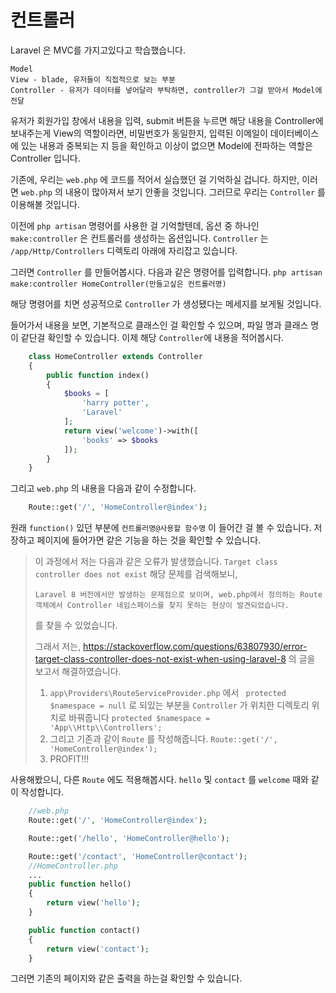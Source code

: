 # 컨트롤러

Laravel 은 MVC를 가지고있다고 학습했습니다.
```
Model 
View - blade, 유저들이 직접적으로 보는 부분
Controller - 유저가 데이터를 넣어달라 부탁하면, controller가 그걸 받아서 Model에 전달
```

유저가 회원가입 창에서 내용을 입력, submit 버튼을 누르면 해당 내용을 Controller에 보내주는게 View의 역할이라면, 비밀번호가 동일한지, 입력된 이메일이 데이터베이스에 있는 내용과 중복되는 지 등을 확인하고 이상이 없으면 Model에 전파하는 역할은 Controller 입니다.

기존에, 우리는 `web.php` 에 코드를 적어서 실습했던 걸 기억하실 겁니다.
하지만, 이러면 `web.php` 의 내용이 많아져서 보기 안좋을 것입니다.
그러므로 우리는 `Controller` 를 이용해볼 것입니다.

이전에 `php artisan` 명령어를 사용한 걸 기억할텐데, 옵션 중 하나인 `make:controller` 은 컨트롤러를 생성하는 옵션입니다.
`Controller` 는 `/app/Http/Controllers` 디렉토리 아래에 자리잡고 있습니다.

그러면 `Controller` 를 만들어봅시다. 다음과 같은 명령어를 입력합니다.
`php artisan make:controller HomeController(만들고싶은 컨트롤러명)`

해당 명령어를 치면 성공적으로 `Controller` 가 생성됐다는 메세지를 보게될 것입니다.

들어가서 내용을 보면, 기본적으로 클래스인 걸 확인할 수 있으며, 파일 명과 클래스 명이 같단걸 확인할 수 있습니다.
이제 해당 `Controller`에 내용을 적어봅시다.
```php
	class HomeController extends Controller
	{
		public function index()
		{
			$books = [
				'harry potter',
				'Laravel'
			];
			return view('welcome')->with([
				'books' => $books
			]);
		}
	}
```

그리고 `web.php` 의 내용을 다음과 같이 수정합니다.
```php
	Route::get('/', 'HomeController@index');
```
원래 `function()` 있던 부분에 `컨트롤러명@사용할 함수명` 이 들어간 걸 볼 수 있습니다.
저장하고 페이지에 들어가면 같은 기능을 하는 것을 확인할 수 있습니다.

> 이 과정에서 저는 다음과 같은 오류가 발생했습니다.
> `Target class controller does not exist`
> 해당 문제를 검색해보니,
> ```
> Laravel 8 버전에서만 발생하는 문제점으로 보이며, web.php에서 정의하는 Route 객체에서 Controller 네임스페이스를 찾지 못하는 현상이 발견되었습니다.
> ```
> 를 찾을 수 있었습니다.
>
> 그래서 저는, https://stackoverflow.com/questions/63807930/error-target-class-controller-does-not-exist-when-using-laravel-8
> 의 글을 보고서 해결하였습니다.
>
> 1. `app\Providers\RouteServiceProvider.php` 에서 ` protected $namespace = null` 로 되있는 부분을 `Controller` 가 위치한 디렉토리 위치로 바꿔줍니다
> `protected $namespace = 'App\\Http\\Controllers';`
> 2. 그리고 기존과 같이 `Route` 를 작성해줍니다.
> `Route::get('/', 'HomeController@index');`
> 3. PROFIT!!!

사용해봤으니, 다른 `Route` 에도 적용해봅시다.
`hello` 및 `contact` 를 `welcome` 때와 같이 작성합니다.

```php
	//web.php
	Route::get('/', 'HomeController@index');

	Route::get('/hello', 'HomeController@hello');

	Route::get('/contact', 'HomeController@contact');
	//HomeController.php
	...
	public function hello()
    {
        return view('hello');
    }

    public function contact()
    {
        return view('contact');
    }
```
그러면 기존의 페이지와 같은 출력을 하는걸 확인할 수 있습니다.